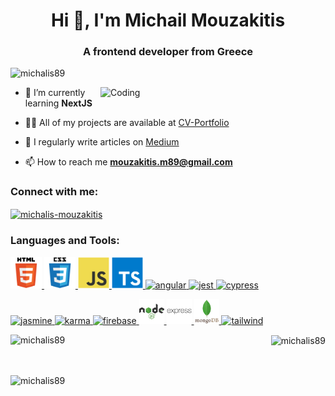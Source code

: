 <!-- [![MasterHead](https://1.bp.blogspot.com/-7A4WynwLsM...)](https://rishavchanda.io) -->

<h1 align="center">Hi 👋, I'm Michail Mouzakitis</h1>
<h3 align="center">A frontend developer from Greece</h3>
<p align="left"> <img src="https://komarev.com/ghpvc/?username=michalis89&label=Profile%20views&color=0e75b6&style=flat" alt="michalis89" /> </p>

<img align="right" alt="Coding" width="360" src="https://i.imgflip.com/9mqg4.jpg">

- 🌱 I’m currently learning **NextJS**

- 👨‍💻 All of my projects are available at [CV-Portfolio](https://cv-portoflio.web.app)

- 📝 I regularly write articles on [Medium](https://medium.com/@mouzakitis.m89)

- 📫 How to reach me **mouzakitis.m89@gmail.com**

<h3 align="left">Connect with me:</h3>
<p align="left">
  
<a href="https://linkedin.com/in/michalis-mouzakitis" target="blank"><img align="center" src="https://raw.githubusercontent.com/rahuldkjain/github-profile-readme-generator/master/src/images/icons/Social/linked-in-alt.svg" alt="michalis-mouzakitis" height="30" width="40" /></a>
</p>

<h3 align="left">Languages and Tools:</h3>

<p align="left">
  <a href="https://www.w3.org/html/" target="_blank" rel="noreferrer"> <img src="https://raw.githubusercontent.com/devicons/devicon/master/icons/html5/html5-original-wordmark.svg" alt="html5" width="50" height="50"/> </a>
  <a href="https://www.w3schools.com/css/" target="_blank" rel="noreferrer"> <img src="https://raw.githubusercontent.com/devicons/devicon/master/icons/css3/css3-original-wordmark.svg" alt="css3" width="50" height="50"/> </a>
  <a href="https://developer.mozilla.org/en-US/docs/Web/JavaScript" target="_blank" rel="noreferrer"> <img src="https://raw.githubusercontent.com/devicons/devicon/master/icons/javascript/javascript-original.svg" alt="javascript" width="50" height="50"/> </a>
  <a href="https://www.typescriptlang.org/" target="_blank" rel="noreferrer"> <img src="https://raw.githubusercontent.com/devicons/devicon/master/icons/typescript/typescript-original.svg" alt="typescript" width="50" height="50"/> </a> 
  <a href="https://angular.io" target="_blank" rel="noreferrer"> <img src="https://angular.io/assets/images/logos/angular/angular.svg" alt="angular" width="50" height="50"/> </a> 
  <a href="https://jestjs.io" target="_blank" rel="noreferrer"> <img src="https://www.vectorlogo.zone/logos/jestjsio/jestjsio-icon.svg" alt="jest" width="50" height="50"/> </a> 
  <a href="https://www.cypress.io" target="_blank" rel="noreferrer"> <img src="https://raw.githubusercontent.com/simple-icons/simple-icons/6e46ec1fc23b60c8fd0d2f2ff46db82e16dbd75f/icons/cypress.svg" alt="cypress" width="50" height="50"/> </a>

  <a href="https://jasmine.github.io/" target="_blank" rel="noreferrer"> <img src="https://www.vectorlogo.zone/logos/jasmine/jasmine-icon.svg" alt="jasmine" width="40" height="40"/> </a> 
  <a href="https://karma-runner.github.io/latest/index.html" target="_blank" rel="noreferrer"> <img src="https://raw.githubusercontent.com/detain/svg-logos/780f25886640cef088af994181646db2f6b1a3f8/svg/karma.svg" alt="karma" width="40" height="40"/> </a> 
  <a href="https://firebase.google.com/" target="_blank" rel="noreferrer"> <img src="https://www.vectorlogo.zone/logos/firebase/firebase-icon.svg" alt="firebase" width="40" height="40"/> </a> 
  <a href="https://nodejs.org" target="_blank" rel="noreferrer"> <img src="https://raw.githubusercontent.com/devicons/devicon/master/icons/nodejs/nodejs-original-wordmark.svg" alt="nodejs" width="40" height="40"/> </a> 
  <a href="https://expressjs.com" target="_blank" rel="noreferrer"> <img src="https://raw.githubusercontent.com/devicons/devicon/master/icons/express/express-original-wordmark.svg" alt="express" width="40" height="40"/> </a> 
  <a href="https://www.mongodb.com/" target="_blank" rel="noreferrer"> <img src="https://raw.githubusercontent.com/devicons/devicon/master/icons/mongodb/mongodb-original-wordmark.svg" alt="mongodb" width="40" height="40"/> </a>
  <a href="https://tailwindcss.com/" target="_blank" rel="noreferrer"> <img src="https://www.vectorlogo.zone/logos/tailwindcss/tailwindcss-icon.svg" alt="tailwind" width="40" height="40"/> </a> 
  
  </p>

<p align="left">
  <img align="left" src="https://github-readme-stats.vercel.app/api/top-langs?username=michalis89&show_icons=true&locale=en&layout=compact" alt="michalis89" />
</p>
<p align="right">
  <img align="center" src="https://github-readme-stats.vercel.app/api?username=michalis89&show_icons=true&locale=en" alt="michalis89" />
</p>
<br/>
<p align="left">
  <img align="center" src="https://github-readme-streak-stats.herokuapp.com/?user=michalis89&" alt="michalis89" />
</p>
